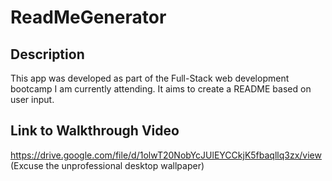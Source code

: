 # ReadMeGenerator

## Description
This app was developed as part of the Full-Stack web development bootcamp I am currently attending.
It aims to create a README based on user input.

## Link to Walkthrough Video
https://drive.google.com/file/d/1olwT20NobYcJUlEYCCkjK5fbaqllq3zx/view
(Excuse the unprofessional desktop wallpaper)
